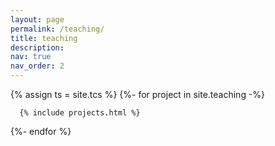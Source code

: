 ```yaml
---
layout: page
permalink: /teaching/
title: teaching
description: 
nav: true
nav_order: 2
---
```

{% assign ts = site.tcs %}
{%- for project in site.teaching -%}

      {% include projects.html %}

{%- endfor %}
